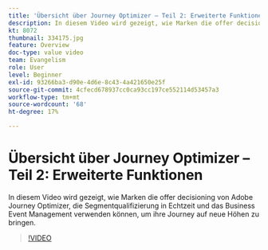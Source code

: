 ```yaml
---
title: 'Übersicht über Journey Optimizer – Teil 2: Erweiterte Funktionen'
description: In diesem Video wird gezeigt, wie Marken die offer decisioning von Adobe Journey Optimizer, die Segmentqualifizierung in Echtzeit und das Business Event Management verwenden können, um ihre Journey auf neue Höhen zu bringen.
kt: 8072
thumbnail: 334175.jpg
feature: Overview
doc-type: value video
team: Evangelism
role: User
level: Beginner
exl-id: 93266ba3-d90e-4d6e-8c43-4a421650e25f
source-git-commit: 4cfecd678937cc0ca93cc197ce552114d53457a3
workflow-type: tm+mt
source-wordcount: '68'
ht-degree: 17%

---
```


# Übersicht über Journey Optimizer – Teil 2: Erweiterte Funktionen

In diesem Video wird gezeigt, wie Marken die offer decisioning von Adobe Journey Optimizer, die Segmentqualifizierung in Echtzeit und das Business Event Management verwenden können, um ihre Journey auf neue Höhen zu bringen.

>[!VIDEO](https://video.tv.adobe.com/v/334175?quality=12)
